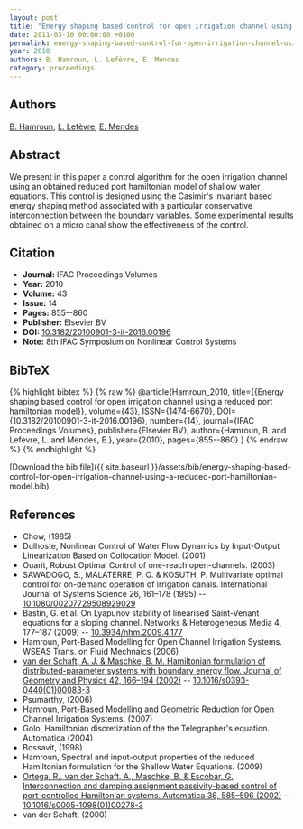 ```yaml
---
layout: post
title: "Energy shaping based control for open irrigation channel using a reduced port hamiltonian model"
date: 2011-03-10 00:00:00 +0100
permalink: energy-shaping-based-control-for-open-irrigation-channel-using-a-reduced-port-hamiltonian-model
year: 2010
authors: B. Hamroun, L. Lefèvre, E. Mendes
category: proceedings
---
```

 
## Authors
[B. Hamroun](authors/boussad-hamroun), [L. Lefèvre](authors/laurent-lefevre), [E. Mendes](authors/eduardo-mendes)
 
## Abstract
We present in this paper a control algorithm for the open irrigation channel using an obtained reduced port hamiltonian model of shallow water equations. This control is designed using the Casimir's invariant based energy shaping method associated with a particular conservative interconnection between the boundary variables. Some experimental results obtained on a micro canal show the effectiveness of the control.
 
## Citation
- **Journal:** IFAC Proceedings Volumes
- **Year:** 2010
- **Volume:** 43
- **Issue:** 14
- **Pages:** 855--860
- **Publisher:** Elsevier BV
- **DOI:** [10.3182/20100901-3-it-2016.00196](https://doi.org/10.3182/20100901-3-it-2016.00196)
- **Note:** 8th IFAC Symposium on Nonlinear Control Systems
 
## BibTeX
{% highlight bibtex %}
{% raw %}
@article{Hamroun_2010,
  title={{Energy shaping based control for open irrigation channel using a reduced port hamiltonian model}},
  volume={43},
  ISSN={1474-6670},
  DOI={10.3182/20100901-3-it-2016.00196},
  number={14},
  journal={IFAC Proceedings Volumes},
  publisher={Elsevier BV},
  author={Hamroun, B. and Lefèvre, L. and Mendes, E.},
  year={2010},
  pages={855--860}
}
{% endraw %}
{% endhighlight %}
 
[Download the bib file]({{ site.baseurl }}/assets/bib/energy-shaping-based-control-for-open-irrigation-channel-using-a-reduced-port-hamiltonian-model.bib)
 
## References
- Chow, (1985)
- Dulhoste, Nonlinear Control of Water Flow Dynamics by Input-Output Linearization Based on Collocation Model. (2001)
- Ouarit, Robust Optimal Control of one-reach open-channels. (2003)
- SAWADOGO, S., MALATERRE, P. O. & KOSUTH, P. Multivariate optimal control for on-demand operation of irrigation canals. International Journal of Systems Science 26, 161–178 (1995) -- [10.1080/00207729508929029](https://doi.org/10.1080/00207729508929029)
- Bastin, G. et al. On Lyapunov stability of linearised Saint-Venant equations for a sloping channel. Networks &amp; Heterogeneous Media 4, 177–187 (2009) -- [10.3934/nhm.2009.4.177](https://doi.org/10.3934/nhm.2009.4.177)
- Hamroun, Port-Based Modelling for Open Channel Irrigation Systems. WSEAS Trans. on Fluid Mechnaics (2006)
- [van der Schaft, A. J. & Maschke, B. M. Hamiltonian formulation of distributed-parameter systems with boundary energy flow. Journal of Geometry and Physics 42, 166–194 (2002)](hamiltonian-formulation-of-distributed-parameter-systems-with-boundary-energy-flow) -- [10.1016/s0393-0440(01)00083-3](https://doi.org/10.1016/s0393-0440(01)00083-3)
- Psumarthy, (2006)
- Hamroun, Port-Based Modelling and Geometric Reduction for Open Channel Irrigation Systems. (2007)
- Golo, Hamiltonian discretization of the the Telegrapher's equation. Automatica (2004)
- Bossavit, (1998)
- Hamroun, Spectral and input-output properties of the reduced Hamiltonian formulation for the Shallow Water Equations. (2009)
- [Ortega, R., van der Schaft, A., Maschke, B. & Escobar, G. Interconnection and damping assignment passivity-based control of port-controlled Hamiltonian systems. Automatica 38, 585–596 (2002)](interconnection-and-damping-assignment-passivity-based-control-of-port-controlled-hamiltonian-systems) -- [10.1016/s0005-1098(01)00278-3](https://doi.org/10.1016/s0005-1098(01)00278-3)
- van der Schaft, (2000)

